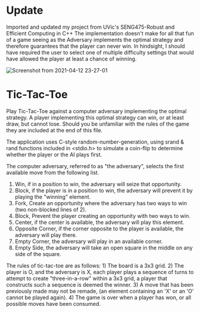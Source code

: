 # Update
Imported and updated my project from UVic's SENG475-Robust and Efficient Computing in C++
The implementation doesn't make for all that fun of a game seeing as the Adversary implements the optimal strategy and therefore guarantees that the player can never win. In hindsight, I should have required the user to select one of multiple difficulty settings that would have allowed the player at least a chance of winning.

![Screenshot from 2021-04-12 23-27-01](https://user-images.githubusercontent.com/22286436/114506441-a51f3000-9be6-11eb-8f45-c99132235fa9.png)

# Tic-Tac-Toe

Play Tic-Tac-Toe against a computer adversary implementing the optimal strategy.
A player implementing this optimal strategy can win, or at least draw, but cannot lose.
Should you be unfamiliar with the rules of the game they are included at the end of this file.

The application uses C-style random-number-generation, using srand & rand functions included in <stdio.h> to simulate a coin-flip to determine whether the player or the AI plays first.

The computer adversary, referred to as "the adversary", selects the first available move from the following list.
1) Win, if in a position to win, the adversary will seize that opportunity.
2) Block, if the player is in a position to win, the adversary will prevent it by playing the "winning" element.
3) Fork, Create an opportunity where the adversary has two ways to win (two non-blocked lines of 2).
4) Block, Prevent the player creating an opportunity with two ways to win.
5) Center, if the center is available, the adversary will play this element.
6) Opposite Corner, if the corner opposite to the player is available, the adversary will play there.
7) Empty Corner, the adversary will play in an available corner.
8) Empty Side, the adversary will take an open square in the middle on any side of the square.

The rules of tic-tac-toe are as follows:
    1) The board is a 3x3 grid.
    2) The player is O, and the adversary is X, each player plays a sequence of turns to attempt to create "three-in-a-row" within a 3x3 grid, a player that constructs such a sequence is deemed the winner.
    3) A move that has been previously made may not be remade, (an element containing an 'X' or an 'O' cannot be played again).
    4) The game is over when a player has won, or all possible moves have been consumed.


